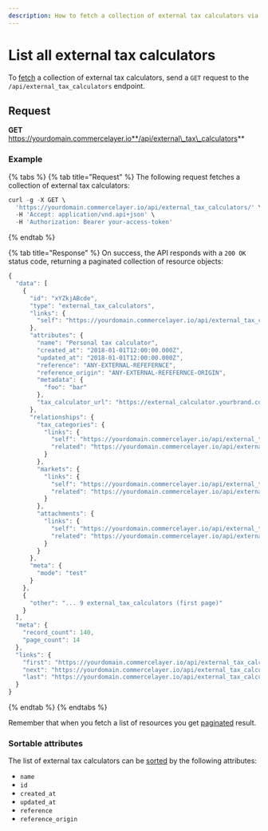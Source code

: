 ```yaml
---
description: How to fetch a collection of external tax calculators via API
---
```


# List all external tax calculators

To [fetch](https://docs.commercelayer.io/developers/fetching-resources) a collection of external tax calculators, send a `GET` request to the `/api/external_tax_calculators` endpoint.

## Request

**GET** https://yourdomain.commercelayer.io**/api/external\_tax\_calculators**

### **Example**

{% tabs %}
{% tab title="Request" %}
The following request fetches a collection of external tax calculators:

```javascript
curl -g -X GET \
  'https://yourdomain.commercelayer.io/api/external_tax_calculators/' \
  -H 'Accept: application/vnd.api+json' \
  -H 'Authorization: Bearer your-access-token'
```
{% endtab %}

{% tab title="Response" %}
On success, the API responds with a `200 OK` status code, returning a paginated collection of resource objects:

```javascript
{
  "data": [
    {
      "id": "xYZkjABcde",
      "type": "external_tax_calculators",
      "links": {
        "self": "https://yourdomain.commercelayer.io/api/external_tax_calculators/xYZkjABcde"
      },
      "attributes": {
        "name": "Personal tax calculator",
        "created_at": "2018-01-01T12:00:00.000Z",
        "updated_at": "2018-01-01T12:00:00.000Z",
        "reference": "ANY-EXTERNAL-REFEFERNCE",
        "reference_origin": "ANY-EXTERNAL-REFEFERNCE-ORIGIN",
        "metadata": {
          "foo": "bar"
        },
        "tax_calculator_url": "https://external_calculator.yourbrand.com"
      },
      "relationships": {
        "tax_categories": {
          "links": {
            "self": "https://yourdomain.commercelayer.io/api/external_tax_calculators/xYZkjABcde/relationships/tax_categories",
            "related": "https://yourdomain.commercelayer.io/api/external_tax_calculators/xYZkjABcde/tax_categories"
          }
        },
        "markets": {
          "links": {
            "self": "https://yourdomain.commercelayer.io/api/external_tax_calculators/xYZkjABcde/relationships/markets",
            "related": "https://yourdomain.commercelayer.io/api/external_tax_calculators/xYZkjABcde/markets"
          }
        },
        "attachments": {
          "links": {
            "self": "https://yourdomain.commercelayer.io/api/external_tax_calculators/xYZkjABcde/relationships/attachments",
            "related": "https://yourdomain.commercelayer.io/api/external_tax_calculators/xYZkjABcde/attachments"
          }
        }
      },
      "meta": {
        "mode": "test"
      }
    },
    {
      "other": "... 9 external_tax_calculators (first page)"
    }
  ],
  "meta": {
    "record_count": 140,
    "page_count": 14
  },
  "links": {
    "first": "https://yourdomain.commercelayer.io/api/external_tax_calculators?page[number]=1&page[size]=10",
    "next": "https://yourdomain.commercelayer.io/api/external_tax_calculators?page[number]=2&page[size]=10",
    "last": "https://yourdomain.commercelayer.io/api/external_tax_calculators?page[number]=14&page[size]=10"
  }
}
```
{% endtab %}
{% endtabs %}

Remember that when you fetch a list of resources you get [paginated](https://docs.commercelayer.io/developers/pagination) result.

### Sortable attributes

The list of external tax calculators can be [sorted](https://docs.commercelayer.io/developers/sorting-results) by the following attributes:

* `name`
* `id`
* `created_at`
* `updated_at`
* `reference`
* `reference_origin`
